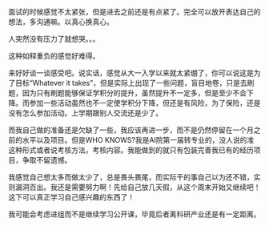 面试的时候感觉不太紧张，但是进去之前还是有点紧了。完全可以放开表达自己的想法，多沟通嘛。以真心换真心。

人突然没有压力了就想哭。。。

这种如释重负的感觉好难得。

来好好谈一谈感受吧。说实话，感觉从大一入学以来就太紧绷了，你可以说这是为了目标“Whatever it takes”，但是实际上出现了一些问题，盲目地卷，只是去刷题，因为只有刷题能够保证学积分的提升，虽然提升不一定多，但是至少不会下降。而参加一些活动虽然也不一定使学积分下降，但还是有风险，为了保险，还是没有怎么参加活动。上学期跟别人交流还是少了。

而我自己做的准备还是欠缺了一些，我应该再进一步，而不是仍然停留在一个月之前的水平以及项目。但是WHO KNOWS?我是AI院第一届转专业的，没人说的准这种形式或者说考核方法，考核内容。我能做到的就只有包装完善我已有的经历项目，争取不留遗憾。

我感觉自己想太多而做太少了，总是畏头畏尾，而实际干的事自己以为还不错，实则漏洞百出。我还是需要努力啊！先给自己放几天假，从这个周末开始又继续吧！这下可以真正学习自己感兴趣的东西了！

我可能会考虑进组而不是继续学习公开课，毕竟后者离科研产业还是有一定距离。